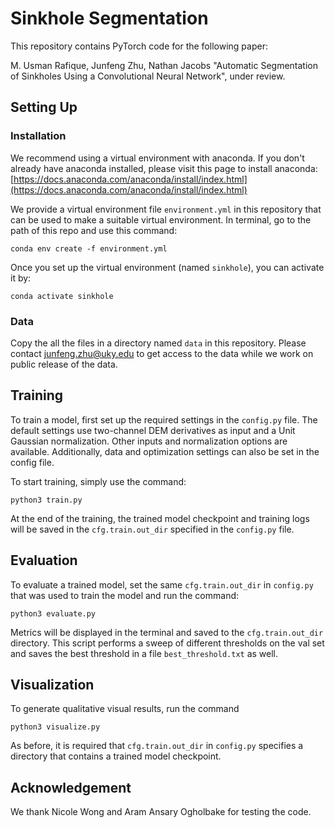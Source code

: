 # Sinkhole Segmentation

This repository contains PyTorch code for the following paper:

M. Usman Rafique, Junfeng Zhu, Nathan Jacobs "Automatic Segmentation of Sinkholes Using a Convolutional Neural Network", under review.

## Setting Up

### Installation

We recommend using a virtual environment with anaconda. If you don't already have anaconda installed, please visit this page to install anaconda: [https://docs.anaconda.com/anaconda/install/index.html](https://docs.anaconda.com/anaconda/install/index.html)

We provide a virtual environment  file `environment.yml` in this repository that can be used to make a suitable virtual environment. In terminal, go to the path of this repo and use this command:

`conda env create -f environment.yml`

Once you set up the virtual environment (named  `sinkhole`), you can activate it by:

`conda activate sinkhole`

### Data

Copy the all the files in a directory named `data` in this repository. Please contact junfeng.zhu@uky.edu to get access to the data while we work on public release of the data.

## Training

To train a model, first set up the required settings in the `config.py` file. The default settings use two-channel DEM derivatives as input and a Unit Gaussian normalization. Other inputs and normalization options are available. Additionally, data and optimization settings can also be set in the config file.

To start training, simply use the command:

`python3 train.py`

At the end of the training, the trained model checkpoint and training logs will be saved in the `cfg.train.out_dir` specified in the `config.py` file.

## Evaluation

To evaluate a trained model, set the same `cfg.train.out_dir` in `config.py` that was used to train the model and run the command:

`python3 evaluate.py`

Metrics will be displayed in the terminal and saved to the `cfg.train.out_dir` directory. This script performs a sweep of different thresholds on the val set and saves the best threshold in a file `best_threshold.txt` as well.

## Visualization

To generate qualitative visual results, run the command 

`python3 visualize.py`

As before, it is required that `cfg.train.out_dir` in `config.py` specifies a directory that contains a trained model checkpoint.

## Acknowledgement

We thank Nicole Wong and Aram Ansary Ogholbake for testing the code.
